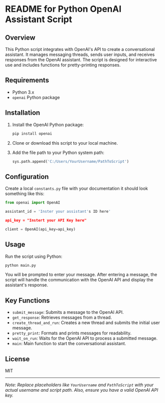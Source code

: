 # README for Python OpenAI Assistant Script

## Overview
This Python script integrates with OpenAI's API to create a conversational assistant. It manages messaging threads, sends user inputs, and receives responses from the OpenAI assistant. The script is designed for interactive use and includes functions for pretty-printing responses.

## Requirements
- Python 3.x
- `openai` Python package

## Installation
1. Install the OpenAI Python package:
   ```bash
   pip install openai
   ```

2. Clone or download this script to your local machine.

3. Add the file path to your Python system path:
   ```python
   sys.path.append('C:/Users/YourUsername/PathToScript')
   ```

## Configuration
Create a local `constants.py` file with your documentation it should look something like this:
```python
from openai import OpenAI

assistant_id = 'Inster your assistant's ID here'  

api_key = "Instert your API Key here"

client = OpenAI(api_key=api_key)
```

## Usage
Run the script using Python:
```bash
python main.py
```

You will be prompted to enter your message. After entering a message, the script will handle the communication with the OpenAI API and display the assistant's response.

## Key Functions
- `submit_message`: Submits a message to the OpenAI API.
- `get_response`: Retrieves messages from a thread.
- `create_thread_and_run`: Creates a new thread and submits the initial user message.
- `pretty_print`: Formats and prints messages for readability.
- `wait_on_run`: Waits for the OpenAI API to process a submitted message.
- `main`: Main function to start the conversational assistant.


## License
MIT

---

*Note: Replace placeholders like `YourUsername` and `PathToScript` with your actual username and script path. Also, ensure you have a valid OpenAI API key.*

